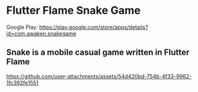 # Flutter Flame Snake Game

Google Play: https://play.google.com/store/apps/details?id=com.awaken.snakegame

## Snake is a mobile casual game written in Flutter Flame



https://github.com/user-attachments/assets/54d420bd-754b-4f33-9962-1fc392fe1551

